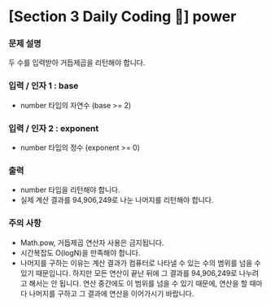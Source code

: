 # [Section 3 Daily Coding 🌟] power

### 문제 설명

<p>두 수를 입력받아 거듭제곱을 리턴해야 합니다.</p>

### 입력 / 인자 1 : base

 <ul>
    <li>number 타입의 자연수 (base >= 2)</li>
 </ul>

### 입력 / 인자 2 : exponent

 <ul>
    <li>number 타입의 정수 (exponent >= 0)</li>
 </ul>

### 출력

 <ul>
    <li>number 타입을 리턴해야 합니다.</li>
    <li>실제 계산 결과를 94,906,249로 나눈 나머지를 리턴해야 합니다.</li>
 </ul>

### 주의 사항

 <ul>
    <li>Math.pow, 거듭제곱 연산자 사용은 금지됩니다.</li>
    <li>시간복잡도 O(logN)을 만족해야 합니다.</li>
    <li>나머지를 구하는 이유는 계산 결과가 컴퓨터로 나타낼 수 있는 수의 범위를 넘을 수 있기 때문입니다. 하지만 모든 연산이 끝난 뒤에 그 결과를 94,906,249로 나누려고 해서는 안 됩니다. 연산 중간에도 이 범위를 넘을 수 있기 때문에, 연산을 할 때마다 나머지를 구하고 그 결과에 연산을 이어가시기 바랍니다.</li>
 </ul>
